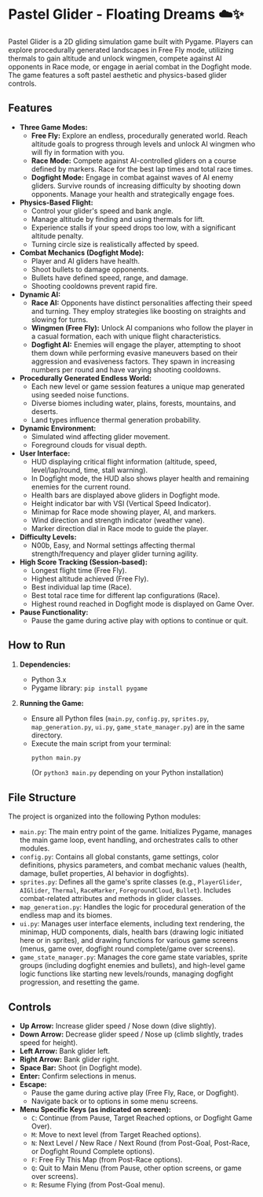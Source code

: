 # Pastel Glider - Floating Dreams ☁️✨

Pastel Glider is a 2D gliding simulation game built with Pygame. Players can explore procedurally generated landscapes in Free Fly mode, utilizing thermals to gain altitude and unlock wingmen, compete against AI opponents in Race mode, or engage in aerial combat in the Dogfight mode. The game features a soft pastel aesthetic and physics-based glider controls.

## Features

* **Three Game Modes:**
    * **Free Fly:** Explore an endless, procedurally generated world. Reach altitude goals to progress through levels and unlock AI wingmen who will fly in formation with you.
    * **Race Mode:** Compete against AI-controlled gliders on a course defined by markers. Race for the best lap times and total race times.
    * **Dogfight Mode:** Engage in combat against waves of AI enemy gliders. Survive rounds of increasing difficulty by shooting down opponents. Manage your health and strategically engage foes.
* **Physics-Based Flight:**
    * Control your glider's speed and bank angle.
    * Manage altitude by finding and using thermals for lift.
    * Experience stalls if your speed drops too low, with a significant altitude penalty.
    * Turning circle size is realistically affected by speed.
* **Combat Mechanics (Dogfight Mode):**
    * Player and AI gliders have health.
    * Shoot bullets to damage opponents.
    * Bullets have defined speed, range, and damage.
    * Shooting cooldowns prevent rapid fire.
* **Dynamic AI:**
    * **Race AI:** Opponents have distinct personalities affecting their speed and turning. They employ strategies like boosting on straights and slowing for turns.
    * **Wingmen (Free Fly):** Unlock AI companions who follow the player in a casual formation, each with unique flight characteristics.
    * **Dogfight AI:** Enemies will engage the player, attempting to shoot them down while performing evasive maneuvers based on their aggression and evasiveness factors. They spawn in increasing numbers per round and have varying shooting cooldowns.
* **Procedurally Generated Endless World:**
    * Each new level or game session features a unique map generated using seeded noise functions.
    * Diverse biomes including water, plains, forests, mountains, and deserts.
    * Land types influence thermal generation probability.
* **Dynamic Environment:**
    * Simulated wind affecting glider movement.
    * Foreground clouds for visual depth.
* **User Interface:**
    * HUD displaying critical flight information (altitude, speed, level/lap/round, time, stall warning).
    * In Dogfight mode, the HUD also shows player health and remaining enemies for the current round.
    * Health bars are displayed above gliders in Dogfight mode.
    * Height indicator bar with VSI (Vertical Speed Indicator).
    * Minimap for Race mode showing player, AI, and markers.
    * Wind direction and strength indicator (weather vane).
    * Marker direction dial in Race mode to guide the player.
* **Difficulty Levels:**
    * N00b, Easy, and Normal settings affecting thermal strength/frequency and player glider turning agility.
* **High Score Tracking (Session-based):**
    * Longest flight time (Free Fly).
    * Highest altitude achieved (Free Fly).
    * Best individual lap time (Race).
    * Best total race time for different lap configurations (Race).
    * Highest round reached in Dogfight mode is displayed on Game Over.
* **Pause Functionality:**
    * Pause the game during active play with options to continue or quit.

## How to Run

1.  **Dependencies:**
    * Python 3.x
    * Pygame library: `pip install pygame`

2.  **Running the Game:**
    * Ensure all Python files (`main.py`, `config.py`, `sprites.py`, `map_generation.py`, `ui.py`, `game_state_manager.py`) are in the same directory.
    * Execute the main script from your terminal:
        ```bash
        python main.py
        ```
        (Or `python3 main.py` depending on your Python installation)

## File Structure

The project is organized into the following Python modules:

* `main.py`: The main entry point of the game. Initializes Pygame, manages the main game loop, event handling, and orchestrates calls to other modules.
* `config.py`: Contains all global constants, game settings, color definitions, physics parameters, and combat mechanic values (health, damage, bullet properties, AI behavior in dogfights).
* `sprites.py`: Defines all the game's sprite classes (e.g., `PlayerGlider`, `AIGlider`, `Thermal`, `RaceMarker`, `ForegroundCloud`, `Bullet`). Includes combat-related attributes and methods in glider classes.
* `map_generation.py`: Handles the logic for procedural generation of the endless map and its biomes.
* `ui.py`: Manages user interface elements, including text rendering, the minimap, HUD components, dials, health bars (drawing logic initiated here or in sprites), and drawing functions for various game screens (menus, game over, dogfight round complete/game over screens).
* `game_state_manager.py`: Manages the core game state variables, sprite groups (including dogfight enemies and bullets), and high-level game logic functions like starting new levels/rounds, managing dogfight progression, and resetting the game.

## Controls

* **Up Arrow:** Increase glider speed / Nose down (dive slightly).
* **Down Arrow:** Decrease glider speed / Nose up (climb slightly, trades speed for height).
* **Left Arrow:** Bank glider left.
* **Right Arrow:** Bank glider right.
* **Space Bar:** Shoot (in Dogfight mode).
* **Enter:** Confirm selections in menus.
* **Escape:**
    * Pause the game during active play (Free Fly, Race, or Dogfight).
    * Navigate back or to options in some menu screens.
* **Menu Specific Keys (as indicated on screen):**
    * `C`: Continue (from Pause, Target Reached options, or Dogfight Game Over).
    * `M`: Move to next level (from Target Reached options).
    * `N`: Next Level / New Race / Next Round (from Post-Goal, Post-Race, or Dogfight Round Complete options).
    * `F`: Free Fly This Map (from Post-Race options).
    * `Q`: Quit to Main Menu (from Pause, other option screens, or game over screens).
    * `R`: Resume Flying (from Post-Goal menu).

